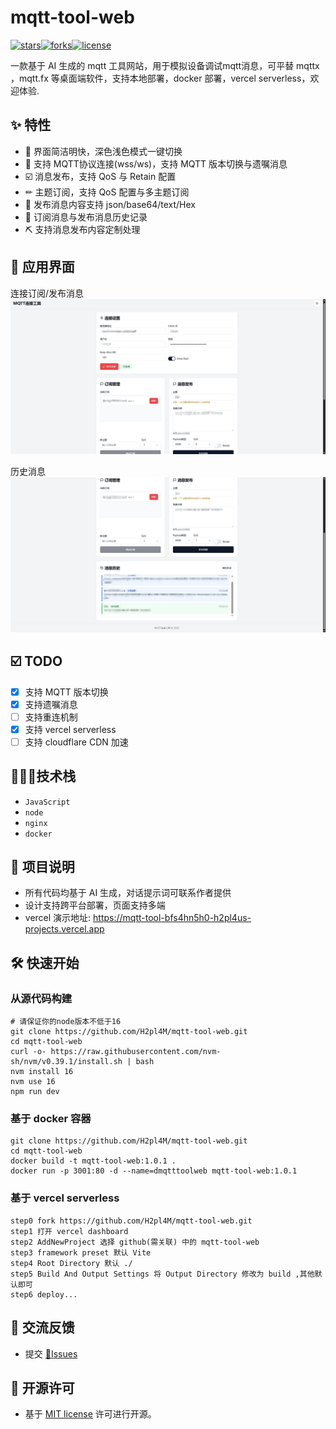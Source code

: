 # mqtt-tool-web

[![stars](https://img.shields.io/github/stars/H2pl4M/mqtt-tool-web?color=%23e74c3c)]()[![forks](https://img.shields.io/github/forks/H2pl4M/mqtt-tool-web?color=%232ecc71)]()[![license](https://img.shields.io/github/license/H2pl4M/mqtt-tool-web?color=%239b59b6)](https://opensource.org/licenses/MIT)
&nbsp;

一款基于 AI 生成的 mqtt 工具网站，用于模拟设备调试mqtt消息，可平替 mqttx ，mqtt.fx 等桌面端软件，支持本地部署，docker 部署，vercel serverless，欢迎体验.

## ✨ 特性

- 🎁 界面简洁明快，深色浅色模式一键切换
- 🦄 支持 MQTT协议连接(wss/ws)，支持 MQTT 版本切换与遗嘱消息
- ☑️ 消息发布，支持 QoS 与 Retain 配置
- ✏  主题订阅，支持 QoS 配置与多主题订阅
- 🎯 发布消息内容支持 json/base64/text/Hex
- 🎈 订阅消息与发布消息历史记录
- ⛏  支持消息发布内容定制处理

## 🎉 应用界面
连接订阅/发布消息
![浅色模式1](./screenshot/演示界面1.png "⚠️界面可能已经更新，请以具体程序为准")

历史消息
![浅色模式2](./screenshot/演示界面2.png "⚠️界面可能已经更新，请以具体程序为准")

## ☑️ TODO

- [x] 支持 MQTT 版本切换
- [x] 支持遗嘱消息
- [ ] 支持重连机制
- [x] 支持 vercel serverless
- [ ] 支持 cloudflare CDN 加速

## 🧑🏻‍🔧技术栈

- `JavaScript`
- `node`
- `nginx`
- `docker`

## 📢 项目说明

- 所有代码均基于 AI 生成，对话提示词可联系作者提供
- 设计支持跨平台部署，页面支持多端
- vercel 演示地址: https://mqtt-tool-bfs4hn5h0-h2pl4us-projects.vercel.app

## 🛠 快速开始

### 从源代码构建

```shell
# 请保证你的node版本不低于16
git clone https://github.com/H2pl4M/mqtt-tool-web.git
cd mqtt-tool-web
curl -o- https://raw.githubusercontent.com/nvm-sh/nvm/v0.39.1/install.sh | bash
nvm install 16
nvm use 16
npm run dev
```

### 基于 docker 容器

```shell
git clone https://github.com/H2pl4M/mqtt-tool-web.git
cd mqtt-tool-web
docker build -t mqtt-tool-web:1.0.1 .
docker run -p 3001:80 -d --name=dmqtttoolweb mqtt-tool-web:1.0.1
```

### 基于 vercel serverless

```
step0 fork https://github.com/H2pl4M/mqtt-tool-web.git
step1 打开 vercel dashboard
step2 AddNewProject 选择 github(需关联) 中的 mqtt-tool-web
step3 framework preset 默认 Vite
step4 Root Directory 默认 ./
step5 Build And Output Settings 将 Output Directory 修改为 build ,其他默认即可
step6 deploy...
```

## 🤝 交流反馈

- 提交 [📌Issues](https://github.com/H2pl4M/mqtt-tool-web/issues)

## 📜 开源许可

- 基于 [MIT license](https://opensource.org/licenses/MIT) 许可进行开源。
